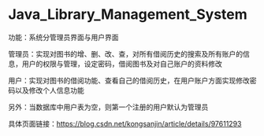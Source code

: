 # Java_Library_Management_System
功能：系统分管理员界面与用户界面

管理员：实现对图书的增、删、改、查，对所有借阅历史的搜索及所有账户的信息，用户的权限与管理，设定密码，借阅图书及对自己账户的资料修改

用户：实现对图书的借阅功能、查看自己的借阅历史，在用户账户方面实现修改密码以及修改个人信息功能

另外：当数据库中用户表为空，则第一个注册的用户默认为管理员

具体页面链接：https://blog.csdn.net/kongsanjin/article/details/97611293
